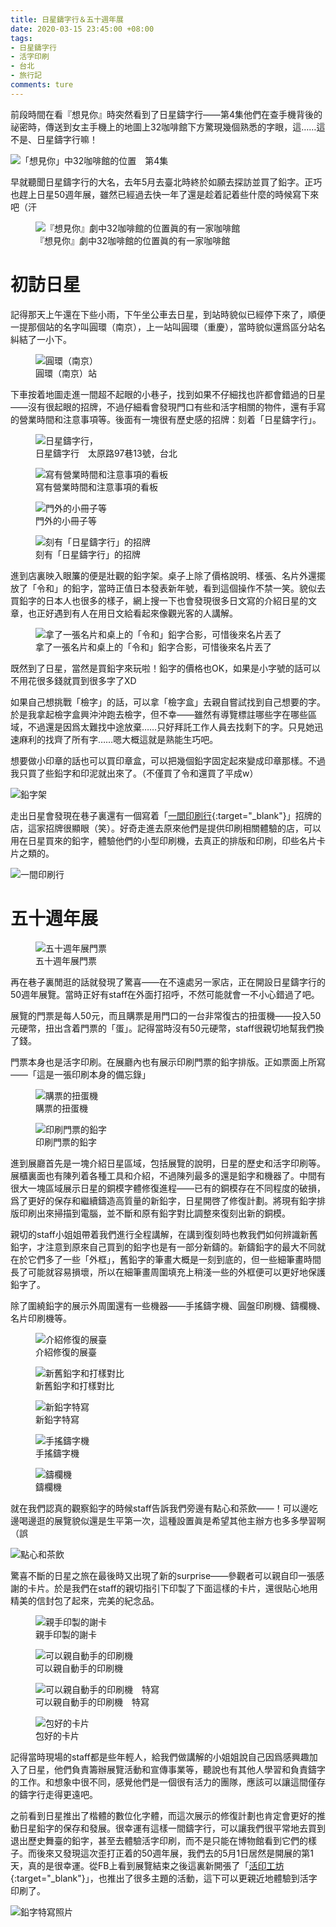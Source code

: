 ```yaml
---
title: 日星鑄字行＆五十週年展
date: 2020-03-15 23:45:00 +08:00
tags:
- 日星鑄字行
- 活字印刷
- 台北
- 旅行記
comments: ture
---
```


前段時間在看『想見你』時突然看到了日星鑄字行——第4集他們在查手機背後的祕密時，傳送到女主手機上的地圖上32咖啡館下方驚現幾個熟悉的字眼，這……這不是、日星鑄字行嘛！

![「想見你」中32咖啡館的位置　第4集](https://yae6tw.bn.files.1drv.com/y4meF_IiK-DVkEOmhBSZXDfSCud-oMQWfoPbmhk8ialZ0zCNDmNL5sUqUTAE_I41TcZ7W_qfGxjIZU4G5Pk6kdOETYwY0n6JiOtMApR9xpPrUnvAa0EVimYIArKdvrUm7gL0DqToqZYe_AGsF7NBhtzIVlTR4VIE9P10uUcDvfOpIP8tIYj-48tA0jQylRn-MFw0gPd03e9mw81hTTi4U4wxg?width=1920&height=1080&cropmode=none)


早就聽聞日星鑄字行的大名，去年5月去臺北時終於如願去探訪並買了鉛字。正巧也趕上日星50週年展，雖然已經過去快一年了還是趁着記着些什麼的時候寫下來吧（汗

<figure>
	<img src="https://tdlxdg.bn.files.1drv.com/y4mbzpnIfWD3lfWB_7HJpjTdJfAD6XpornLnFJmk-otsThTdOBrc6uCaw-7hVTiNrqhNsHpzTdC1ktEF-b2i-NgJp0OnOZIFFU3-YM6k3gk0z664isQySDNOUjFGLOh1zpARjPi2M5YqFV2yAM_P2O_bGK3GggQgnvtKp6g8Ec37NhWJNBOodFqGb60MHBZPLW92PG-lPv5ynZxqu8KL-MV4A?width=577&height=883&cropmode=none"  alt="『想見你』劇中32咖啡館的位置眞的有一家咖啡館">
	<figcaption>『想見你』劇中32咖啡館的位置眞的有一家咖啡館</figcaption>
</figure>

# 初訪日星

記得那天上午還在下些小雨，下午坐公車去日星，到站時貌似已經停下來了，順便一提那個站的名字叫圓環（南京），上一站叫圓環（重慶），當時貌似還爲區分站名糾結了一小下。

<figure>
	<img src="https://yke6tw.bn.files.1drv.com/y4mQhPTjL6zM_9yZnl1JAu6hk60DUgIbncnpiyiT65L8BPRE11_kjTXne2Wg1Z5Nffkw67scSSRr8QS7dgiORXd9qxojzGHIrF5MTeMbp8nXiScfuHkynMbns5NlnPnuoGo3Fsem2107qRT0KjtR_jPavr3bLWJNzzd4ZJx7STH2KumF3hrzWtzfDKoP78zSg-_h4ZBTU9cu6dcFUPbDWRwgg?width=1178&height=884&cropmode=none"  alt="圓環（南京）">
	<figcaption>圓環（南京）站</figcaption>
</figure>

下車按着地圖走進一間超不起眼的小巷子，找到如果不仔細找也許都會錯過的日星——沒有很起眼的招牌，不過仔細看會發現門口有些和活字相關的物件，還有手寫的營業時間和注意事項等。後面有一塊很有歷史感的招牌：刻着「日星鑄字行」。

<figure>
	<img src="https://z6ezow.bn.files.1drv.com/y4mOc39OruKkprQ4QbNSO_9QgCmH7ngIlBVFHp8EbFPKZP8R9SMZfcMIjf4ElWW31XN7wTajkq5aAGetNmSUugJdkjpLCPfBlG3F1Jxr9tM9_PhezKlE5cCRRjoiPCHclopIBzgmund5hItF6z1IPnXe2Q4BB8z1teW0ZcFRXIkAhXHM3E2e3_k7xhUJoZmqaKbpuJ2Ziae8Z-7GbdppjdylQ?width=1324&height=883&cropmode=none"  alt="日星鑄字行，">
	<figcaption>日星鑄字行　太原路97巷13號，台北</figcaption>
</figure>

<figure>
	<img src="https://bqe6tw.bn.files.1drv.com/y4mTtNMFxqKkfAKi3QbbwXAuZSbiE2uwzXabEiqkxi0EF7H9wMf3UKxZes2YJxxY5vdEQu6wzE3aHoTq6FynlkKYjoIChsz2qRuF1_V9O8lcxqqBAKWTxYI1ZurowHpQUSXqjq5StpPZhShHwVxlMQIo17DM-koX76JU8GW4xl4LGWobVziTH7eSIa7KYMR_LkiwCXEwDFz9_JpnONbeny7pQ?width=1324&height=883&cropmode=none"  alt="寫有營業時間和注意事項的看板">
	<figcaption>寫有營業時間和注意事項的看板</figcaption>
</figure>

<figure>
	<img src="https://b6e6tw.bn.files.1drv.com/y4mViTGw4axegHF-wZDmKomVWky8Nf8lHEPt3hR9EhqFvaKgm6G3pykPSdUuSxXFpWlcNJrkckBjeTfZZec2EmSdBb26iiHJtS0zj4aPmqdRyjOzVNYIZjcx_jaH2jQf9qdfPQi_FjAL1nJLvLeqIHW20ANeP3NO3ZORgXHNvgOwjfXqffCU0sEA3J-fzM4peFX_1Bw5l6MS407Nqt6tfrdNw?width=1324&height=883&cropmode=none"  alt="門外的小冊子等">
	<figcaption>門外的小冊子等</figcaption>
</figure>

<figure>
	<img src="https://zqezow.bn.files.1drv.com/y4mJhdB27TJw61kawBvWzfT9hQN4R8G6FLC6Qrc9tCjXv5Rs6DSabYmcmRz1_depumeFyuGZxT6jg0lry2NnG2QM-mZdkin88yR553NEmRLvyBDpp2GfGIk7yufreEKQaioOmg2gx5eojS58b-jloaW9LCxjPxck758t5m1uOOU6UpoXKnh7B0n_cjrqsSffq-WNgmz-em-QIlZHCqk8sr_Wg?width=1324&height=883&cropmode=none"  alt="刻有「日星鑄字行」的招牌">
	<figcaption>刻有「日星鑄字行」的招牌</figcaption>
</figure>

進到店裏映入眼簾的便是壯觀的鉛字架。桌子上除了價格說明、樣張、名片外還擺放了「令和」的鉛字，當時正值日本發表新年號，看到這個操作不禁一笑。貌似去買鉛字的日本人也很多的樣子，網上搜一下也會發現很多日文寫的介紹日星的文章，也正好遇到有人在用日文給看起來像觀光客的人講解。

<figure>
	<img src="https://zaezow.bn.files.1drv.com/y4mECgc8hqz9Ooq9NgyV2IM8ZaFcwS8Jy4FBeWhFdeSJq9ELeKM08CfbQMeQYSlg1hsxUHfFXR-F0EU9ho7leeiKV0c1vjhupjDz5h7dpv_HOMaALxnNkJFbrMWMDG5ZzTp8XjpigMy6xlCm2A9cw9sSM98qce6kDIGoLZ7lgq6n_jORY0Fm5J2L7-9OuGHsywa9ZkikJ1SQe8NhN6zAUMCuw?width=662&height=883&cropmode=none"  alt="拿了一張名片和桌上的「令和」鉛字合影，可惜後來名片丟了">
	<figcaption>拿了一張名片和桌上的「令和」鉛字合影，可惜後來名片丟了</figcaption>
</figure>

既然到了日星，當然是買鉛字來玩啦！鉛字的價格也OK，如果是小字號的話可以不用花很多錢就買到很多字了XD

如果自己想挑戰「檢字」的話，可以拿「檢字盒」去親自嘗試找到自己想要的字。於是我拿起檢字盒興沖沖跑去檢字，但不幸——雖然有導覽標註哪些字在哪些區域，不過還是因爲太難找中途放棄……只好拜託工作人員去找剩下的字。只見她迅速麻利的找齊了所有字……嗯大概這就是熟能生巧吧。

想要做小印章的話也可以買印章盒，可以把幾個鉛字固定起來變成印章那樣。不過我只買了些鉛字和印泥就出來了。（不僅買了令和還買了平成w）


![鉛字架](https://yqezow.bn.files.1drv.com/y4mawuvO1bdQ6GK7jGyZ5jXiEL0DLEyyI_ln_4ATtGjeEIAtYEoa7M75TjrhLB0-nOLfZ00hHc92NsoMvwG7lhFqpFu0BO377iDvzEaD3RvhbNExBugAFLtwUEeK6jMC5AizsZ5Lvi9risE12-1FsVWxrql4nKn6z1KtCS-pKE9VcOitFC1enjlYO7CxctdgH_c_G_YLK1As8SPQE6yUbK3jg?width=1324&height=883&cropmode=none)

走出日星會發現在巷子裏還有一個寫着「[一間印刷行](https://www.facebook.com/pg/aletterpress.tw/about/){:target="_blank"}」招牌的店，這家招牌很顯眼（笑）。好奇走進去原來他們是提供印刷相關體驗的店，可以用在日星買來的鉛字，體驗他們的小型印刷機，去真正的排版和印刷，印些名片卡片之類的。

![一間印刷行](https://ykezow.bn.files.1drv.com/y4mqcN3ifDM4CvrYOm_twqxYkHWdBFes8DeNZup_xgfFoiw-C6sOyIMP4JoEWrEcA0EyL9I-5xew7mfjmbWKiyQzUSmbz-4dWWVjf4ofvyZ5T-DL8AEEVx7Rc-ubs4dV2j2U1aJOeMF6ZmuNU-UaXG333-H1OrF6unuZkUwGlKjBN-34J6ee_olwxhF04Wg5O49xw_D-zcY8NuFTnWbxWpOmg?width=1324&height=883&cropmode=none)

# 五十週年展

<figure>
	<img src="https://bqc0ga.bn.files.1drv.com/y4mX1EEETcx59DTv2EQq1gJW6FSRvsHtRRq69Alp6VzjC4x_MpphPwHZVnJQb4f97Xu14wiBg_TETv-S1dLTjxZLB9bdLmCO2cUdy7byuRBc4CNunk7IbRvDh3X58ZnD_MqUxUo-vY8pmRj8C-_3yNMQSbB27aJiUytpX81C1vmWnVuwyqffIWnjmOCS-k2uYRZDiquYpaMFYnFppLlG8EMbA?width=1324&height=883&cropmode=none"  alt="五十週年展門票">
	<figcaption>五十週年展門票</figcaption>
</figure>

再在巷子裏閒逛的話就發現了驚喜——在不遠處另一家店，正在開設日星鑄字行的50週年展覽。當時正好有staff在外面打招呼，不然可能就會一不小心錯過了吧。

展覽的門票是每人50元，而且購票是用門口的一台非常復古的扭蛋機——投入50元硬幣，扭出含着門票的「蛋」。記得當時沒有50元硬幣，staff很親切地幫我們換了錢。

門票本身也是活字印刷。在展廳內也有展示印刷門票的鉛字排版。正如票面上所寫——「這是一張印刷本身的備忘錄」

<figure>
	<img src="https://bqezow.bn.files.1drv.com/y4mubga56xMIl4y6IDHJMyPbF0ZtH8Hsd_YBK5LQ9ICNHxV1vSaGeZ7vOnihpwUDTKN4YUwZ3pMaOA5tdUY8zpm47JV7sr4Hgr5IhXAyYi5_I8LpOMUt8p2LBVgy-HrwpEJ6Vp0M9yKfsvMvLesvoBZ8hNsxoOtX8rHszhCuUd8hPIK4CiaaeZInci2BM8hUikH4Tp06ZT4gHIBkJ1w-CwiKQ?width=1324&height=883&cropmode=none"  alt="購票的扭蛋機">
	<figcaption>購票的扭蛋機</figcaption>
</figure>

<figure>
	<img src="https://udlxdg.bn.files.1drv.com/y4mwE6berc1sHXnUrx39KQD_gLkXUduiaYkFocRdU1qhoQ7BsvFxlb9kyra_qeBlSUrlUuJD0pGpgq6acAIwVaqoSL9Sy2sevOV4CLA7VzTnXWCf-mp5RYT7fZiTvvOBcE-jAy2dwVkLtbfjugnVew5V137QUmorX415j70LQsyIWU3ZtTmRPH0qTJICQUsvFHnRp4cBuFqGqlb03lhT_-91A?width=1324&height=883&cropmode=none"  alt="印刷門票的鉛字">
	<figcaption>印刷門票的鉛字</figcaption>
</figure>

進到展廳首先是一塊介紹日星區域，包括展覽的說明，日星的歷史和活字印刷等。展櫃裏面也有陳列着各種工具和介紹，不過陳列最多的還是鉛字和機器了。中間有很大一塊區域展示日星的銅模字體修復進程——已有的銅模存在不同程度的破損，爲了更好的保存和繼續鑄造高質量的新鉛字，日星開啓了修復計劃。將現有鉛字排版印刷出來掃描到電腦，並不斷和原有鉛字對比調整來復刻出新的銅模。

親切的staff小姐姐帶着我們進行全程講解，在講到復刻時也教我們如何辨識新舊鉛字，才注意到原來自己買到的鉛字也是有一部分新鑄的。新鑄鉛字的最大不同就在於它們多了一些「外框」，舊鉛字的筆畫大概是一刻到底的，但一些細筆畫時間長了可能就容易損壞，所以在細筆畫周圍填充上稍淺一些的外框便可以更好地保護鉛字了。

除了圍繞鉛字的展示外周圍還有一些機器——手搖鑄字機、圓盤印刷機、鑄欄機、名片印刷機等。

<figure>
	<img src="https://zqe6tw.bn.files.1drv.com/y4mLswuV_VoabRK3T-6MCiNCBiVWs9ueueb4dGbq6m8slqS7sAmYPDUKB5o2NrsK5CgL4C_mij7ert6kshyDjUM8EJ15wD1IOrjFV5xoW0q3gGprHCxP79W_uTj_D_ZOKe45Oj1CsL05lvRXVgksvHOtjT0fLZhATK3EE9_xkswj3vZGLtaUxHUGvLLrQsSK4ZYDDYyYsnMOi_aG0xxWleSqQ?width=1324&height=883&cropmode=none"  alt="介紹修復的展臺">
	<figcaption>介紹修復的展臺</figcaption>
</figure>

<figure>
	<img src="https://yac0ga.bn.files.1drv.com/y4mXKjanv1zI3dSpTTHW4XoFq0rH-6ju1A2EUTwf_ASjEKUXUaUvCFqKCdfPpLZH44hNO11qx9-D8rVCa0kwhIFcb5al7Z_-DFdbPQE2N31tFXqSqsjrd8C2L3aoZU_nJVvMCKK4VtykhX-hgugKIxRhdhFrNAlQp88tixBm1V2Tl0M64OA5iitQuKHmG8gqzSrQZHkGiLJ-mt0Gfw7yUIqYA?width=1324&height=883&cropmode=none"  alt="新舊鉛字和打樣對比">
	<figcaption>新舊鉛字和打樣對比</figcaption>
</figure>

<figure>
	<img src="https://yqc0ga.bn.files.1drv.com/y4mZl-y7ydl0JHYcKWEwZKtOaZDwAsTMDK53fuZG_8Jc0SlV4UZKfVaKyiExENZmWYisxqLZi2-gBnKDnAY0d4sTHpjBFHlz7bfLkAZDbw-j2Fure_vRqZadgAkGW1vn0-4dSH6F-ObgVT5r91vjTBtBKHfqZOb-NLaqxZ_4hIevTaEdVKdaMVCY3kUn4YEwcUNVP4ptMDMBHpLdfORzBTPXg?width=1324&height=883&cropmode=none"  alt="新鉛字特寫">
	<figcaption>新鉛字特寫</figcaption>
</figure>

<figure>
	<img src="https://utlxdg.bn.files.1drv.com/y4mkecGPZ7Ir3tkI1lEqhrv7hN-nBzxe68HNBg9qKbAf7mNs8z3r7MFcFZbXw4MkfjSadpTXdnqatoi4BysSx0h4nHWfAsGDq8D3WoTBO3MCqtpb89dNSBHFFXXZTDrNrgYOPwCK5Z0P1bC7bOjoCJMtYXvBdh4SqZAvDZNAfCq-nBZanO8Ge3YqcQ7wXtlud71sn7P-GZqFO4tX8eKL-3h3Q?width=1324&height=883&cropmode=none"  alt="手搖鑄字機">
	<figcaption>手搖鑄字機</figcaption>
</figure>

<figure>
	<img src="https://unlxdg.bn.files.1drv.com/y4maEFWK9lY8jS3gWuHQspOqHpT2x5ynLSxUWEqqh_SIc-r81uZr5loMhLDru9XHAvku3d1uoLR7gdHZD9oPF2QlD8rHqU3QPVGaIDLK6WIbtzgmcwnFbckzrjr33-7MVb_gO7b21z_BIpz5m3zv3p6Wta6VcdF1hS6QSyO5hMnX4sjX3RWr4a414tngoSuO292QLIkKxcw1pN0wsz1rLsBBQ?width=1324&height=883&cropmode=none"  alt="鑄欄機">
	<figcaption>鑄欄機</figcaption>
</figure>

就在我們認真的觀察鉛字的時候staff告訴我們旁邊有點心和茶飲——！可以邊吃邊喝邊逛的展覽貌似還是生平第一次，這種設置眞是希望其他主辦方也多多學習啊（誤

![點心和茶飲](https://zqc0ga.bn.files.1drv.com/y4mJxmQYlJYoLE1ma0-AyZuLGheTL1tEB1ZE0FLyBWXavlitf9n0EGiSZ8tt0PTmJQv--XVqsz3KohYUJqykQKsxo3fRiKG7ZWyIGhO4HXSA2GfrhyZzMaVaMo40Ng444zxeWI4LVbCBvPX1ZOZtS3sCS2JR2S12RmY1tx62tIR_y82Gymfl_obnNVULl2AwnUs72lDijfZTNOoqGNA9Lu6lA?width=1324&height=883&cropmode=none)

驚喜不斷的日星之旅在最後時又出現了新的surprise——參觀者可以親自印一張感謝的卡片。於是我們在staff的親切指引下印製了下面這樣的卡片，還很貼心地用精美的信封包了起來，完美的紀念品。

<figure>
	<img src="https://zae6tw.bn.files.1drv.com/y4maifCAu1rJ20zQWMKAaFEfjsV-RGDNbkeissGhAIjim08GIjdaWs7qP79rVZZmzagJrvBndzUDIIhZ0PdoEwmhhLj8-dMDxLrlwx0-04GelfWlscHEhO9c4tIxXeVPHin5YjuAS3YYNAwFIHbP0ue0CNdSwZbTLEnyIh9T5wUG9WQoZmtWX4zUOsqh_PHaGQCfEXIG8YMOmQKwK5b3vOmOA?width=1324&height=883&cropmode=none"  alt="親手印製的謝卡">
	<figcaption>親手印製的謝卡</figcaption>
</figure>

<figure>
	<img src="https://yqe6tw.bn.files.1drv.com/y4muHP0NLZnFFfa73Y4bdA5EPj89mtg13om-zVV4YGpIsot2iMtjZ935glt_-z5My4uZYi2TRmLZKiI3NaJQ_bweFtHGXxUYrIBDQLtLkrmZSUqrD_Wr-M-sX7kaWdDCm9flwidxGn0ED04cr1mRQUniweruw4S7tJDQ6PzXFcPdoU8cOWW311EdgqTz2fQRoKueFUeELOQynxnNDYsfIPjKw?width=1324&height=883&cropmode=none"  alt="可以親自動手的印刷機">
	<figcaption>可以親自動手的印刷機</figcaption>
</figure>

<figure>
	<img src="https://y6e6tw.bn.files.1drv.com/y4mMfp-09CuWDCa9_vfsNcDReXn-b5q9WbAqUQZRCydjEtPmKXRxbTcJTcDvqgbRHl9h6FGHirZWJtZHVJG8fk9VCMpGlhNsAGOqFAeh8t_RTq9Hp-D3K3Y-QiHwcwf_Ozg-kmONGMil90Ne7o3qmu_vqAKTQIJOukf5dRXJHbGl86Ihn5kaW6AfCXvIblvAkPTNnVfcI0o2oF78XJ-Tl8sng?width=1324&height=883&cropmode=none"  alt="可以親自動手的印刷機　特寫">
	<figcaption>可以親自動手的印刷機　特寫</figcaption>
</figure>

<figure>
	<img src="https://t9lxdg.bn.files.1drv.com/y4mxrwh6ffUf87bpGpOlhKf1sGDB-eAGfhAIKSQEK3WpSBz2Opvu9gO3ix2-g3MTjBdKX8hNDSmFOyuDWba3aYGD_H6xr_uPKH9mZnkXSwuMBIwZShvivNo35nvQroghd8isjLBJxX_sYi_TN6zH1F9uRaFdXbov9GT0ASOaqaliPar3Ky1UlgQ0X_xW1sd9fCBOG3SBuiKHpns79-EEa__nw?width=1324&height=883&cropmode=none"  alt="包好的卡片">
	<figcaption>包好的卡片</figcaption>
</figure>

記得當時現場的staff都是些年輕人，給我們做講解的小姐姐說自己因爲感興趣加入了日星，他們負責籌辦展覽活動和宣傳事業等，聽說也有其他人學習和負責鑄字的工作。和想象中很不同，感覺他們是一個很有活力的團隊，應該可以讓這間僅存的鑄字行走得更遠吧。

之前看到日星推出了楷體的數位化字體，而這次展示的修復計劃也肯定會更好的推動日星鉛字的保存和發展。很幸運有這樣一間鑄字行，可以讓我們很平常地去買到退出歷史舞臺的鉛字，甚至去體驗活字印刷，而不是只能在博物館看到它們的樣子。而後來又發現這次歪打正着的50週年展，我們去的5月1日居然是開展的第1天，真的是很幸運。從FB上看到展覽結束之後這裏新開張了「[活印工坊](https://www.facebook.com/mtletterpress/){:target="_blank"}」，也推出了很多主題的活動，這下可以更親近地體驗到活字印刷了。

![鉛字特寫照片](https://b6c0ga.bn.files.1drv.com/y4mVfrB7FowuKqlYEJjEaHfbLvf4ZygoSJGV2fxeUt-ecZA0bCm09627LotIHU-JBE5-guZyLOXPrrjnL0BiX3Yrx72kJOEz4ufs-5-h2EFu09qp06yCfc1e_XM5e6Yk2SiaU-0iecRvQ_cBUCTihcxKY6dFkhaHPYastF8vnjx1edURSW8r4LD_KR6gd8jJfOe9etkO3RJaEsopIkV0kJuDQ?width=1324&height=883&cropmode=none)
